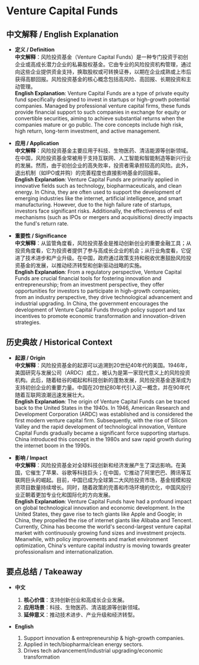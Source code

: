 # Venture Capital Funds

## 中文解释 / English Explanation

* **定义 / Definition**  
  **中文解释**：风险投资基金（Venture Capital Funds）是一种专门投资于初创企业或高成长潜力企业的私募股权基金。它由专业的风险投资机构管理，通过向这些企业提供资金支持，换取股权或可转换证券，以期在企业成熟或上市后获得高额回报。风险投资基金的核心概念包括高风险、高回报、长期投资和主动管理。  
  **English Explanation**: Venture Capital Funds are a type of private equity fund specifically designed to invest in startups or high-growth potential companies. Managed by professional venture capital firms, these funds provide financial support to such companies in exchange for equity or convertible securities, aiming to achieve substantial returns when the companies mature or go public. The core concepts include high risk, high return, long-term investment, and active management.

* **应用 / Application**  
  **中文解释**：风险投资基金主要应用于科技、生物医药、清洁能源等创新领域。在中国，风险投资基金常被用于支持互联网、人工智能和智能制造等新兴行业的发展。然而，由于初创企业的高失败率，投资者需承担较高的风险。此外，退出机制（如IPO或并购）的完善程度也直接影响基金的回报率。  
  **English Explanation**: Venture Capital Funds are primarily applied in innovative fields such as technology, biopharmaceuticals, and clean energy. In China, they are often used to support the development of emerging industries like the internet, artificial intelligence, and smart manufacturing. However, due to the high failure rate of startups, investors face significant risks. Additionally, the effectiveness of exit mechanisms (such as IPOs or mergers and acquisitions) directly impacts the fund's return rate.

* **重要性 / Significance**  
  **中文解释**：从监管角度看，风险投资基金是推动创新创业的重要金融工具；从投资角度看，它为投资者提供了参与高成长企业的机会；从行业角度看，它促进了技术进步和产业升级。在中国，政府通过政策支持和税收优惠鼓励风险投资基金的发展，以推动经济转型和创新驱动战略的实施。  
  **English Explanation**: From a regulatory perspective, Venture Capital Funds are crucial financial tools for fostering innovation and entrepreneurship; from an investment perspective, they offer opportunities for investors to participate in high-growth companies; from an industry perspective, they drive technological advancement and industrial upgrading. In China, the government encourages the development of Venture Capital Funds through policy support and tax incentives to promote economic transformation and innovation-driven strategies.

## 历史典故 / Historical Context

* **起源 / Origin**  
  **中文解释**：风险投资基金的起源可以追溯到20世纪40年代的美国。1946年，美国研究与发展公司（ARDC）成立，被认为是第一家现代意义上的风险投资机构。此后，随着硅谷的崛起和科技创新的蓬勃发展，风险投资基金逐渐成为支持初创企业的重要力量。中国在20世纪80年代引入这一概念，并在90年代随着互联网浪潮迅速发展壮大。  
  **English Explanation**: The origin of Venture Capital Funds can be traced back to the United States in the 1940s. In 1946, American Research and Development Corporation (ARDC) was established and is considered the first modern venture capital firm. Subsequently, with the rise of Silicon Valley and the rapid development of technological innovation, Venture Capital Funds gradually became a significant force supporting startups. China introduced this concept in the 1980s and saw rapid growth during the internet boom in the 1990s.

* **影响 / Impact**  
  **中文解释**：风险投资基金对全球科技创新和经济发展产生了深远影响。在美国，它催生了苹果、谷歌等科技巨头；在中国，它推动了阿里巴巴、腾讯等互联网巨头的崛起。目前，中国已成为全球第二大风险投资市场，基金规模和投资项目数量持续增长。同时，随着政策的完善和市场环境的优化，中国风投行业正朝着更加专业化和国际化的方向发展。  
  **English Explanation**: Venture Capital Funds have had a profound impact on global technological innovation and economic development. In the United States, they gave rise to tech giants like Apple and Google; in China, they propelled the rise of internet giants like Alibaba and Tencent. Currently, China has become the world's second-largest venture capital market with continuously growing fund sizes and investment projects. Meanwhile, with policy improvements and market environment optimization, China's venture capital industry is moving towards greater professionalism and internationalization.

## 要点总结 / Takeaway

* **中文**  
  1. **核心价值**：支持创新创业和高成长企业发展。
  2. **应用场景**：科技、生物医药、清洁能源等创新领域。
  3. **延伸意义**：推动技术进步、产业升级和经济转型。

* **English**  
  1. Support innovation & entrepreneurship & high-growth companies.
  2. Applied in tech/biopharma/clean energy sectors.
  3. Drives tech advancement/industrial upgrading/economic transformation